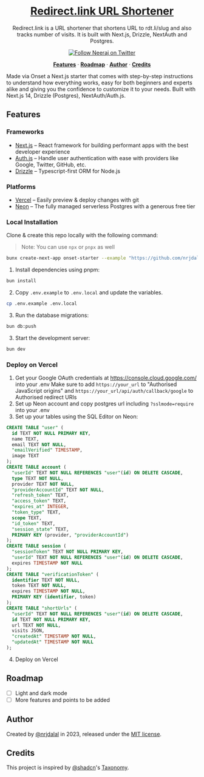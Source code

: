 <a href="https://nextjs.org">
  <h1 align="center">Redirect.link URL Shortener</h1>
</a>

<p align="center">
  Redirect.link is a URL shortener that shortens URL to rdt.li/slug and also tracks number of visits. It is built with Next.js, Drizzle, NextAuth and Postgres.
</p>

<p align="center">
  <a href="https://twitter.com/nrjdalal_com">
    <img src="https://img.shields.io/twitter/follow/nrjdalal_com?style=flat&label=nrjdalal_com&logo=twitter&color=0bf&logoColor=fff" alt="Follow Neeraj on Twitter" />
  </a>
</p>

<p align="center">
  <a href="#features"><strong>Features</strong></a> ·
  <a href="#roadmap"><strong>Roadmap</strong></a> ·
  <a href="#author"><strong>Author</strong></a> ·
  <a href="#credits"><strong>Credits</strong></a>
</p>

Made via Onset a Next.js starter that comes with step-by-step instructions to understand how everything works, easy for both beginners and experts alike and giving you the confidence to customize it to your needs. Built with Next.js 14, Drizzle (Postgres), NextAuth/Auth.js.

<!-- About: An open source Next.js bare starter with step-by-step instructions if required. Built with Next.js 14, Drizzle (Postgres), NextAuth/Auth.js. -->
<!-- Keywords: drizzle neondb nextauthjs nextjs postgres shadcn tailwindcss typescript vercel -->

## Features

### Frameworks

- [Next.js](https://nextjs.org/) – React framework for building performant apps with the best developer experience
- [Auth.js](https://authjs.dev/) – Handle user authentication with ease with providers like Google, Twitter, GitHub, etc.
- [Drizzle](https://orm.drizzle.team/) – Typescript-first ORM for Node.js

### Platforms

- [Vercel](https://vercel.com/) – Easily preview & deploy changes with git
- [Neon](https://neon.tech/) – The fully managed serverless Postgres with a generous free tier

### Local Installation

Clone & create this repo locally with the following command:

> Note: You can use `npx` or `pnpx` as well

```bash
bunx create-next-app onset-starter --example "https://github.com/nrjdalal/onset"
```

1. Install dependencies using pnpm:

```sh
bun install
```

2. Copy `.env.example` to `.env.local` and update the variables.

```sh
cp .env.example .env.local
```

3. Run the database migrations:

```sh
bun db:push
```

3. Start the development server:

```sh
bun dev
```

### Deploy on Vercel

1. Get your Google OAuth credentials at https://console.cloud.google.com/ into your .env
Make sure to add `https://your_url` to "Authorised JavaScript origins" and `https://your_url/api/auth/callback/google` to Authorised redirect URIs
3. Set up Neon account and copy postgres url including `?sslmode=require` into your .env
4. Set up your tables using the SQL Editor on Neon:
```sql
CREATE TABLE "user" (
  id TEXT NOT NULL PRIMARY KEY,
  name TEXT,
  email TEXT NOT NULL,
  "emailVerified" TIMESTAMP,
  image TEXT
);
CREATE TABLE account (
  "userId" TEXT NOT NULL REFERENCES "user"(id) ON DELETE CASCADE,
  type TEXT NOT NULL,
  provider TEXT NOT NULL,
  "providerAccountId" TEXT NOT NULL,
  "refresh_token" TEXT,
  "access_token" TEXT,
  "expires_at" INTEGER,
  "token_type" TEXT,
  scope TEXT,
  "id_token" TEXT,
  "session_state" TEXT,
  PRIMARY KEY (provider, "providerAccountId")
);
CREATE TABLE session (
  "sessionToken" TEXT NOT NULL PRIMARY KEY,
  "userId" TEXT NOT NULL REFERENCES "user"(id) ON DELETE CASCADE,
  expires TIMESTAMP NOT NULL
);
CREATE TABLE "verificationToken" (
  identifier TEXT NOT NULL,
  token TEXT NOT NULL,
  expires TIMESTAMP NOT NULL,
  PRIMARY KEY (identifier, token)
);
CREATE TABLE "shortUrls" (
  "userId" TEXT NOT NULL REFERENCES "user"(id) ON DELETE CASCADE,
  id TEXT NOT NULL PRIMARY KEY,
  url TEXT NOT NULL,
  visits JSON,
  "createdAt" TIMESTAMP NOT NULL,
  "updatedAt" TIMESTAMP NOT NULL
);

```
4. Deploy on Vercel

## Roadmap

- [ ] Light and dark mode
- [ ] More features and points to be added

## Author

Created by [@nrjdalal](https://twitter.com/nrjdalal_com) in 2023, released under the [MIT license](https://github.com/nrjdalal/onset/blob/main/LICENSE.md).

## Credits

This project is inspired by [@shadcn](https://twitter.com/shadcn)'s [Taxonomy](https://github.com/shadcn-ui/taxonomy).
